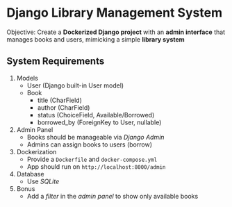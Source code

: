 # Django Library Management System
Objective: Create a **Dockerized Django project** with an **admin interface** that manages books and users, mimicking a simple **library system**

## System Requirements
1. Models
    - User (Django built-in User model)
    - Book
        - title (CharField)
        - author (CharField)
        - status (ChoiceField, Available/Borrowed)
        - borrowed_by (ForeignKey to User, nullable)
2. Admin Panel
    - Books should be manageable via *Django Admin*
    - Admins can assign books to users (borrow)
3. Dockerization
    - Provide a `Dockerfile` and `docker-compose.yml`
    - App should run on `http://localhost:8000/admin`
4. Database
    - Use *SQLite*
5. Bonus
    - Add a *filter* in the *admin panel* to show only available books
